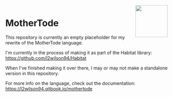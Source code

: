 <img align="right" height="100" src="http://todepond.com/IMG/MotherTode@0.25x.png">

# MotherTode
This repository is currently an empty placeholder for my rewrite of the MotherTode language.

I'm currently in the process of making it as part of the Habitat library: https://github.com/l2wilson94/Habitat

When I've finished making it over there, I may or may not make a standalone version in this repository.

For more info on the language, check out the documentation: https://l2wilson94.gitbook.io/mothertode
